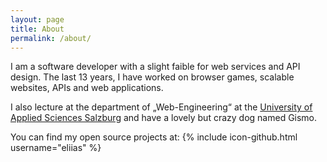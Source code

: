 ```yaml
---
layout: page
title: About
permalink: /about/
---
```


I am a software developer with a slight faible for web services and API design. The last 13 years, I have worked on
browser games, scalable websites, APIs and web applications.

I also lecture at the department of „Web-Engineering“ at the [University of Applied Sciences Salzburg](https://multimediatechnology.at/)
and have a lovely but crazy dog named Gismo.

You can find my open source projects at:
{% include icon-github.html username="eliias" %}
